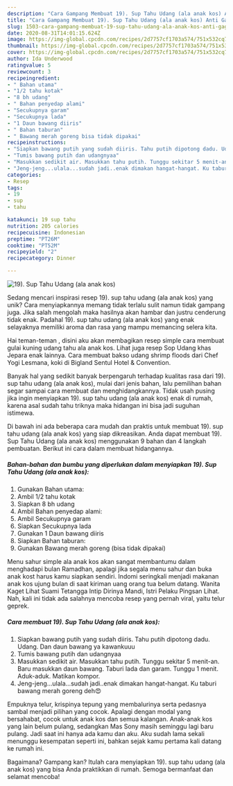 ```yaml
---
description: "Cara Gampang Membuat 19). Sup Tahu Udang (ala anak kos) Anti Gagal"
title: "Cara Gampang Membuat 19). Sup Tahu Udang (ala anak kos) Anti Gagal"
slug: 1503-cara-gampang-membuat-19-sup-tahu-udang-ala-anak-kos-anti-gagal
date: 2020-08-31T14:01:15.624Z
image: https://img-global.cpcdn.com/recipes/2d7757cf1703a574/751x532cq70/19-sup-tahu-udang-ala-anak-kos-foto-resep-utama.jpg
thumbnail: https://img-global.cpcdn.com/recipes/2d7757cf1703a574/751x532cq70/19-sup-tahu-udang-ala-anak-kos-foto-resep-utama.jpg
cover: https://img-global.cpcdn.com/recipes/2d7757cf1703a574/751x532cq70/19-sup-tahu-udang-ala-anak-kos-foto-resep-utama.jpg
author: Ida Underwood
ratingvalue: 5
reviewcount: 3
recipeingredient:
- " Bahan utama"
- "1/2 tahu kotak"
- "8 bh udang"
- " Bahan penyedap alami"
- "Secukupnya garam"
- "Secukupnya lada"
- "1 Daun bawang diiris"
- " Bahan taburan"
- " Bawang merah goreng bisa tidak dipakai"
recipeinstructions:
- "Siapkan bawang putih yang sudah diiris. Tahu putih dipotong dadu. Udang. Dan daun bawang ya kawankuuu"
- "Tumis bawang putih dan udangnyaa"
- "Masukkan sedikit air. Masukkan tahu putih. Tunggu sekitar 5 menit-an. Baru masukkan daun bawang. Taburi lada dan garam. Tunggu 1 menit. Aduk-aduk. Matikan kompor."
- "Jeng-jeng...ulala...sudah jadi..enak dimakan hangat-hangat. Ku taburi bawang merah goreng deh😍"
categories:
- Resep
tags:
- 19
- sup
- tahu

katakunci: 19 sup tahu 
nutrition: 205 calories
recipecuisine: Indonesian
preptime: "PT26M"
cooktime: "PT52M"
recipeyield: "2"
recipecategory: Dinner

---
```



![19). Sup Tahu Udang (ala anak kos)](https://img-global.cpcdn.com/recipes/2d7757cf1703a574/751x532cq70/19-sup-tahu-udang-ala-anak-kos-foto-resep-utama.jpg)

Sedang mencari inspirasi resep 19). sup tahu udang (ala anak kos) yang unik? Cara menyiapkannya memang tidak terlalu sulit namun tidak gampang juga. Jika salah mengolah maka hasilnya akan hambar dan justru cenderung tidak enak. Padahal 19). sup tahu udang (ala anak kos) yang enak selayaknya memiliki aroma dan rasa yang mampu memancing selera kita.

Hai teman-teman , disini aku akan membagikan resep simple cara membuat gulai kuning udang tahu ala anak kos. Lihat juga resep Sop Udang khas Jepara enak lainnya. Cara membuat bakso udang shrimp floods dari Chef Yogi Lesmana, koki di Bigland Sentul Hotel &amp; Convention.

Banyak hal yang sedikit banyak berpengaruh terhadap kualitas rasa dari 19). sup tahu udang (ala anak kos), mulai dari jenis bahan, lalu pemilihan bahan segar sampai cara membuat dan menghidangkannya. Tidak usah pusing jika ingin menyiapkan 19). sup tahu udang (ala anak kos) enak di rumah, karena asal sudah tahu triknya maka hidangan ini bisa jadi suguhan istimewa.


Di bawah ini ada beberapa cara mudah dan praktis untuk membuat 19). sup tahu udang (ala anak kos) yang siap dikreasikan. Anda dapat membuat 19). Sup Tahu Udang (ala anak kos) menggunakan 9 bahan dan 4 langkah pembuatan. Berikut ini cara dalam membuat hidangannya.

<!--inarticleads1-->

##### Bahan-bahan dan bumbu yang diperlukan dalam menyiapkan 19). Sup Tahu Udang (ala anak kos):

1. Gunakan  Bahan utama:
1. Ambil 1/2 tahu kotak
1. Siapkan 8 bh udang
1. Ambil  Bahan penyedap alami:
1. Ambil Secukupnya garam
1. Siapkan Secukupnya lada
1. Gunakan 1 Daun bawang diiris
1. Siapkan  Bahan taburan:
1. Gunakan  Bawang merah goreng (bisa tidak dipakai)


Menu sahur simple ala anak kos akan sangat membantumu dalam menghadapi bulan Ramadhan, apalagi jika segala menu sahur dan buka anak kost harus kamu siapkan sendiri. Indomi seringkali menjadi makanan anak kos ujung bulan di saat kiriman uang orang tua belum datang. Wanita Kaget Lihat Suami Tetangga Intip Dirinya Mandi, Istri Pelaku Pingsan Lihat. Nah, kali ini tidak ada salahnya mencoba resep yang pernah viral, yaitu telur geprek. 

<!--inarticleads2-->

##### Cara membuat 19). Sup Tahu Udang (ala anak kos):

1. Siapkan bawang putih yang sudah diiris. Tahu putih dipotong dadu. Udang. Dan daun bawang ya kawankuuu
1. Tumis bawang putih dan udangnyaa
1. Masukkan sedikit air. Masukkan tahu putih. Tunggu sekitar 5 menit-an. Baru masukkan daun bawang. Taburi lada dan garam. Tunggu 1 menit. Aduk-aduk. Matikan kompor.
1. Jeng-jeng...ulala...sudah jadi..enak dimakan hangat-hangat. Ku taburi bawang merah goreng deh😍


Empuknya telur, krispinya tepung yang membalurinya serta pedasnya sambal menjadi pilihan yang cocok. Apalagi dengan modal yang bersahabat, cocok untuk anak kos dan semua kalangan. Anak-anak kos yang lain belum pulang, sedangkan Mas Sony masih seminggu lagi baru pulang. Jadi saat ini hanya ada kamu dan aku. Aku sudah lama sekali menunggu kesempatan seperti ini, bahkan sejak kamu pertama kali datang ke rumah ini. 

Bagaimana? Gampang kan? Itulah cara menyiapkan 19). sup tahu udang (ala anak kos) yang bisa Anda praktikkan di rumah. Semoga bermanfaat dan selamat mencoba!
